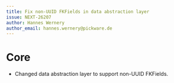 ```yaml
---
title: Fix non-UUID FKFields in data abstraction layer
issue: NEXT-26207
author: Hannes Wernery
author_email: hannes.wernery@pickware.de
---
```

# Core
* Changed data abstraction layer to support non-UUID FKFields.
